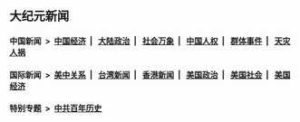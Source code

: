 ## 大纪元新闻

#### 中国新闻 &nbsp;>&nbsp; [中国经济](indexes/ncid283/README.md?08171645) &nbsp;| &nbsp; [大陆政治](indexes/ncid277/README.md?08171645) &nbsp;| &nbsp; [社会万象](indexes/ncid282/README.md?08171645) &nbsp;| &nbsp; [中国人权](indexes/ncid278/README.md?08171645) &nbsp;| &nbsp; [群体事件](indexes/ncid279/README.md?08171645) &nbsp;| &nbsp; [天灾人祸](indexes/ncid280/README.md?08171645)

#### 国际新闻 &nbsp;>&nbsp; [美中关系](indexes/nf1412576/README.md?08171645) &nbsp;| &nbsp; [台湾新闻](indexes/ncid1349361/README.md?08171645) &nbsp;| &nbsp; [香港新闻](indexes/ncid1349362/README.md?08171645) &nbsp;| &nbsp; [美国政治](indexes/ncid1078159/README.md?08171645) &nbsp;| &nbsp; [美国社会](indexes/ncid1078160/README.md?08171645) &nbsp;| &nbsp; [美国经济](indexes/ncid1078158/README.md?08171645)

#### 特别专题 &nbsp;>&nbsp; [中共百年历史](https://github.com/easy2view/epoch-special/blob/master/README.md?08171645)  
